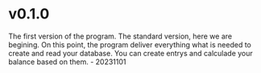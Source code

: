# v0.1.0
The first version of the program. The standard version, here we are begining. On this point, the program deliver everything what is needed to create and read your database. You can create entrys and calculade your balance based on them. - 20231101
